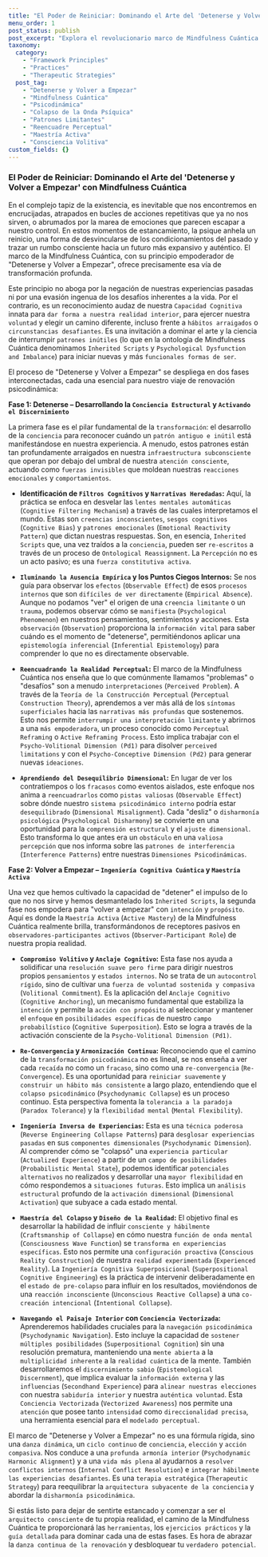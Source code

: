 ```yaml
---
title: "El Poder de Reiniciar: Dominando el Arte del 'Detenerse y Volver a Empezar' con Mindfulness Cuántica"
menu_order: 1
post_status: publish
post_excerpt: "Explora el revolucionario marco de Mindfulness Cuántica 'Detenerse y Volver a Empezar', una guía para interrumpir patrones limitantes y co-crear conscientemente tu realidad. Descubre cómo identificar filtros internos, reencuadrar desafíos y aplicar la maestría activa para una profunda renovación interior y una vida más plena."
taxonomy:
  category:
    - "Framework Principles"
    - "Practices"
    - "Therapeutic Strategies"
  post_tag:
    - "Detenerse y Volver a Empezar"
    - "Mindfulness Cuántica"
    - "Psicodinámica"
    - "Colapso de la Onda Psíquica"
    - "Patrones Limitantes"
    - "Reencuadre Perceptual"
    - "Maestría Activa"
    - "Consciencia Volitiva"
custom_fields: {}
---
```


### El Poder de Reiniciar: Dominando el Arte del 'Detenerse y Volver a Empezar' con Mindfulness Cuántica

En el complejo tapiz de la existencia, es inevitable que nos encontremos en encrucijadas, atrapados en bucles de acciones repetitivas que ya no nos sirven, o abrumados por la marea de emociones que parecen escapar a nuestro control. En estos momentos de estancamiento, la psique anhela un reinicio, una forma de desvincularse de los condicionamientos del pasado y trazar un rumbo consciente hacia un futuro más expansivo y auténtico. El marco de la Mindfulness Cuántica, con su principio empoderador de "Detenerse y Volver a Empezar", ofrece precisamente esa vía de transformación profunda.

Este principio no aboga por la negación de nuestras experiencias pasadas ni por una evasión ingenua de los desafíos inherentes a la vida. Por el contrario, es un reconocimiento audaz de nuestra `Capacidad Cognitiva` innata para `dar forma a nuestra realidad interior`, para ejercer nuestra `voluntad` y elegir un camino diferente, incluso frente a `hábitos arraigados` o `circunstancias desafiantes`. Es una invitación a dominar el arte y la ciencia de interrumpir `patrones inútiles` (lo que en la ontología de Mindfulness Cuántica denominamos `Inherited Scripts` y `Psychological Dysfunction and Imbalance`) para iniciar nuevas y más `funcionales formas de ser`.

El proceso de "Detenerse y Volver a Empezar" se despliega en dos fases interconectadas, cada una esencial para nuestro viaje de renovación psicodinámica:

**Fase 1: Detenerse – Desarrollando la `Conciencia Estructural` y `Activando el Discernimiento`**

La primera fase es el pilar fundamental de la `transformación`: el desarrollo de la `conciencia` para reconocer cuándo un `patrón antiguo e inútil` está manifestándose en nuestra experiencia. A menudo, estos patrones están tan profundamente arraigados en nuestra `infraestructura subconsciente` que operan por debajo del umbral de nuestra `atención consciente`, actuando como `fuerzas invisibles` que moldean nuestras `reacciones emocionales` y `comportamientos`.

*   **Identificación de `Filtros Cognitivos` y `Narrativas Heredadas`:** Aquí, la práctica se enfoca en desvelar las `lentes mentales automáticas` (`Cognitive Filtering Mechanism`) a través de las cuales interpretamos el mundo. Estas son `creencias inconscientes`, `sesgos cognitivos` (`Cognitive Bias`) y `patrones emocionales` (`Emotional Reactivity Pattern`) que dictan nuestras respuestas. Son, en esencia, `Inherited Scripts` que, una vez traídos a la `conciencia`, pueden ser `re-escritos` a través de un proceso de `Ontological Reassignment`. La `Percepción` no es un acto pasivo; es una `fuerza constitutiva activa`.

*   **`Iluminando la Ausencia Empírica` y los Puntos Ciegos Internos:** Se nos guía para observar los `efectos` (`Observable Effect`) de esos `procesos internos` que son `difíciles de ver directamente` (`Empirical Absence`). Aunque no podamos "ver" el origen de una `creencia limitante` o un `trauma`, podemos observar cómo se `manifiesta` (`Psychological Phenomenon`) en nuestros pensamientos, sentimientos y acciones. Esta `observación` (`Observation`) proporciona la `información vital` para saber cuándo es el momento de "detenerse", permitiéndonos aplicar una `epistemología inferencial` (`Inferential Epistemology`) para comprender lo que no es directamente observable.

*   **`Reencuadrando la Realidad Perceptual`:** El marco de la Mindfulness Cuántica nos enseña que lo que comúnmente llamamos "problemas" o "desafíos" son a menudo `interpretaciones` (`Perceived Problem`). A través de la `Teoría de la Construcción Perceptual` (`Perceptual Construction Theory`), aprendemos a ver más allá de los `síntomas superficiales` hacia las `narrativas más profundas` que sostenemos. Esto nos permite `interrumpir una interpretación limitante` y abrirnos a una `más empoderadora`, un proceso conocido como `Perceptual Reframing` o `Active Reframing Process`. Esto implica trabajar con el `Psycho-Volitional Dimension (Pd1)` para disolver `perceived limitations` y con el `Psycho-Conceptive Dimension (Pd2)` para generar nuevas `ideaciones`.

*   **`Aprendiendo del Desequilibrio Dimensional`:** En lugar de ver los contratiempos o los `fracasos` como eventos aislados, este enfoque nos anima a `reencuadrarlos` como `pistas valiosas` (`Observable Effect`) sobre dónde nuestro `sistema psicodinámico interno` podría estar `desequilibrado` (`Dimensional Misalignment`). Cada "desliz" o `disharmonía psicológica` (`Psychological Disharmony`) se convierte en una oportunidad para la `comprensión estructural` y el `ajuste dimensional`. Esto transforma lo que antes era un `obstáculo` en una `valiosa percepción` que nos informa sobre las `patrones de interferencia` (`Interference Patterns`) entre nuestras `Dimensiones Psicodinámicas`.

**Fase 2: Volver a Empezar – `Ingeniería Cognitiva Cuántica` y `Maestría Activa`**

Una vez que hemos cultivado la capacidad de "detener" el impulso de lo que no nos sirve y hemos desmantelado los `Inherited Scripts`, la segunda fase nos empodera para "volver a empezar" con `intención` y `propósito`. Aquí es donde la `Maestría Activa` (`Active Mastery`) de la Mindfulness Cuántica realmente brilla, transformándonos de receptores pasivos en `observadores-participantes activos` (`Observer-Participant Role`) de nuestra propia realidad.

*   **`Compromiso Volitivo` y `Anclaje Cognitivo`:** Esta fase nos ayuda a solidificar una `resolución suave pero firme` para dirigir nuestros propios `pensamientos` y `estados internos`. No se trata de un `autocontrol rígido`, sino de cultivar una `fuerza de voluntad sostenida y compasiva` (`Volitional Commitment`). Es la aplicación del `Anclaje Cognitivo` (`Cognitive Anchoring`), un mecanismo fundamental que estabiliza la `intención` y permite la `acción con propósito` al seleccionar y mantener el `enfoque` en `posibilidades específicas` de nuestro `campo probabilístico` (`Cognitive Superposition`). Esto se logra a través de la activación consciente de la `Psycho-Volitional Dimension (Pd1)`.

*   **`Re-Convergencia` y `Armonización Continua`:** Reconociendo que el camino de la `transformación psicodinámica` no es lineal, se nos enseña a ver cada `recaída` no como un `fracaso`, sino como una `re-convergencia` (`Re-Convergence`). Es una oportunidad para `reiniciar suavemente` y `construir un hábito más consistente` a largo plazo, entendiendo que el `colapso psicodinámico` (`Psychodynamic Collapse`) es un proceso continuo. Esta perspectiva fomenta la `tolerancia a la paradoja` (`Paradox Tolerance`) y la `flexibilidad mental` (`Mental Flexibility`).

*   **`Ingeniería Inversa de Experiencias`:** Esta es una `técnica poderosa` (`Reverse Engineering Collapse Patterns`) para `desglosar experiencias pasadas` en sus `componentes dimensionales` (`Psychodynamic Dimension`). Al comprender cómo se "colapsó" una `experiencia particular` (`Actualized Experience`) a partir de un `campo de posibilidades` (`Probabilistic Mental State`), podemos identificar `potenciales alternativos` no realizados y desarrollar una `mayor flexibilidad` en cómo respondemos a `situaciones futuras`. Esto implica un `análisis estructural` profundo de la `activación dimensional` (`Dimensional Activation`) que subyace a cada estado mental.

*   **`Maestría del Colapso` y `Diseño de la Realidad`:** El objetivo final es desarrollar la habilidad de influir `consciente y hábilmente` (`Craftsmanship of Collapse`) en cómo nuestra `función de onda mental` (`Consciousness Wave Function`) se `transforma en experiencias específicas`. Esto nos permite una `configuración proactiva` (`Conscious Reality Construction`) de nuestra `realidad experimentada` (`Experienced Reality`). La `Ingeniería Cognitiva Superposicional` (`Superpositional Cognitive Engineering`) es la práctica de intervenir deliberadamente en el `estado de pre-colapso` para influir en los resultados, moviéndonos de una `reacción inconsciente` (`Unconscious Reactive Collapse`) a una `co-creación intencional` (`Intentional Collapse`).

*   **`Navegando el Paisaje Interior` con `Conciencia Vectorizada`:** Aprenderemos habilidades cruciales para la `navegación psicodinámica` (`Psychodynamic Navigation`). Esto incluye la capacidad de `sostener múltiples posibilidades` (`Superpositional Cognition`) sin una resolución prematura, manteniendo una `mente abierta` a la `multiplicidad inherente` a la `realidad cuántica` de la mente. También desarrollaremos el `discernimiento sabio` (`Epistemological Discernment`), que implica evaluar la `información externa` y las `influencias` (`Secondhand Experience`) para `alinear nuestras elecciones` con nuestra `sabiduría interior` y nuestra `auténtica voluntad`. Esta `Conciencia Vectorizada` (`Vectorized Awareness`) nos permite una `atención` que posee tanto `intensidad` como `direccionalidad precisa`, una herramienta esencial para el `modelado perceptual`.

El marco de "Detenerse y Volver a Empezar" no es una fórmula rígida, sino una `danza dinámica`, un `ciclo continuo` de `conciencia`, `elección` y `acción compasiva`. Nos conduce a una `profunda armonía interior` (`Psychodynamic Harmonic Alignment`) y a una `vida más plena` al ayudarnos a `resolver conflictos internos` (`Internal Conflict Resolution`) e `integrar hábilmente las experiencias desafiantes`. Es una `terapia estratégica` (`Therapeutic Strategy`) para reequilibrar la `arquitectura subyacente de la conciencia` y abordar la `disharmonía psicodinámica`.

Si estás listo para dejar de sentirte estancado y comenzar a ser el `arquitecto consciente` de tu propia realidad, el camino de la Mindfulness Cuántica te proporcionará las `herramientas`, los `ejercicios prácticos` y la `guía detallada` para dominar cada una de estas fases. Es hora de abrazar la `danza continua de la renovación` y desbloquear tu `verdadero potencial`.
